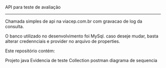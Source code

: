 API para teste de avaliação 
****************************

Chamada simples de api na viacep.com.br com gravacao de log da consulta.

O banco utilizado no desenvolvimento foi MySql. caso deseje mudar, basta alterar credennciais e provider no arquivo de properties.

Este repositório contém:

  Projeto java
  Evidencia de teste
  Collection postman
  diagrama de sequencia

